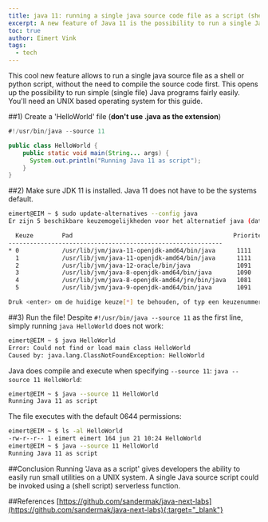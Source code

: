 ```yaml
---
title: java 11: running a single java source code file as a script (shebang support)
excerpt: A new feature of Java 11 is the possibility to run a single Java source code file as a script.
toc: true
author: Eimert Vink
tags:
  - tech
---
```

This cool new feature allows to run a single java source file as a shell or python script, without the need to compile
the source code first. This opens up the possibility to run simple (single file) Java programs fairly easily. You'll need
an UNIX based operating system for this guide.

##1) Create a 'HelloWorld' file (**don't use .java as the extension**)
```java
#!/usr/bin/java --source 11

public class HelloWorld {
    public static void main(String... args) {
      System.out.println("Running Java 11 as script");
    }
}
```
##2) Make sure JDK 11 is installed. Java 11 does not have to be the systems default.
```bash
eimert@EIM ~ $ sudo update-alternatives --config java
Er zijn 5 beschikbare keuzemogelijkheden voor het alternatief java (dat voorziet in /usr/bin/java).

  Keuze        Pad                                             Prioriteit Status
------------------------------------------------------------
* 0            /usr/lib/jvm/java-11-openjdk-amd64/bin/java      1111      automatische modus
  1            /usr/lib/jvm/java-11-openjdk-amd64/bin/java      1111      handmatige modus
  2            /usr/lib/jvm/java-12-oracle/bin/java             1091      handmatige modus
  3            /usr/lib/jvm/java-8-openjdk-amd64/bin/java       1090      handmatige modus
  4            /usr/lib/jvm/java-8-openjdk-amd64/jre/bin/java   1081      handmatige modus
  5            /usr/lib/jvm/java-9-openjdk-amd64/bin/java       1091      handmatige modus

Druk <enter> om de huidige keuze[*] te behouden, of typ een keuzenummer in: 
```

##3) Run the file!
Despite `#!/usr/bin/java --source 11` as the first line, simply running `java HelloWorld` does not work:
```bash
eimert@EIM ~ $ java HelloWorld 
Error: Could not find or load main class HelloWorld
Caused by: java.lang.ClassNotFoundException: HelloWorld
```
Java does compile and execute when specifying `--source 11`: `java --source 11 HelloWorld`:
```bash
eimert@EIM ~ $ java --source 11 HelloWorld 
Running Java 11 as script
```

The file executes with the default 0644 permissions:
```bash
eimert@EIM ~ $ ls -al HelloWorld 
-rw-r--r-- 1 eimert eimert 164 jun 21 10:24 HelloWorld
eimert@EIM ~ $ java --source 11 HelloWorld 
Running Java 11 as script
```

##Conclusion
Running 'Java as a script' gives developers the ability to easily run small utilities on a UNIX system. A single Java 
source script could be invoked using a (shell script) serverless function.

##References
[https://github.com/sandermak/java-next-labs](https://github.com/sandermak/java-next-labs){:target="_blank"}

